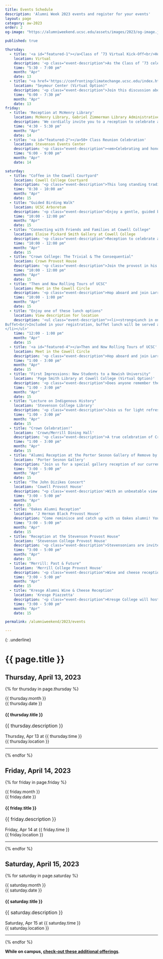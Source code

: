 ```yaml
---
title: Events Schedule
description: 'Alumni Week 2023 events and register for your events'
layout: page
category: aw-2023
order: 2
og-image: "https://alumniweekend.ucsc.edu/assets/images/2023/og-image.jpg"

published: true

thursday: 
  - title: '<a id="featured-1"></a>Class of ’73 Virtual Kick-Off<br/>How We’re Still Changing the World'
    location: Virtual
    description: '<p class="event-description">As the Class of ’73 celebrates its 50th anniversary, classmates will come together to reflect on how they are still changing the world. Hear and share about how the Class of ’73 has been at the forefront of progress over the past 50 years. Come celebrate the transformative impact of fellow classmates and colleagues.</p>'
    time: "5:30 - 7:00 pm"
    month: "Apr"
    date: 13
  - title: "<a href='https://confrontingclimatechange.ucsc.edu/index.html'>Confronting Climate Change Conference</a><br/>Heat! Climate Change and Human Health"
    location: "Seymour Center (Virtual Option)"
    description: '<p class="event-description">Join this discussion about the health effects of climate change. Presenters will discuss the social and economic transformations that will be required in order to address the health impacts of climate change. Together we will think about how climate change might inspire us to work towards a more livable future.</p><p class="event-description">You will hear from <a href="https://confrontingclimatechange.ucsc.edu/program/speakers.html">esteemed panel speakers</a>: Julie Livingston, New York University; Matthew Huber, Purdue University; and Bharat Venkat, UC Los Angeles. The event will be moderated by Andrew Mathews, UC Santa Cruz.</p>'
    time: "6:00 - 7:30 pm"
    month: "Apr"
    date: 13
friday:
  - title: 'Reception at McHenry Library'
    location: McHenry Library, Gabriel Zimmerman Library Administrative Suite, Room 4221
    description: 'We cordially invite you to a reception to celebrate and reminisce with old friends and start your Alumni Reunion Weekend. This is an opportunity to meet University Librarian Elizabeth Cowell, as well as other senior campus leadership, and connect with your former classmates. We will have a wonderful selection of photos from the Pictures and Progress: the Black Panther 1966-2016 exhibit, part of the Campus’ incredible <a href="https://news.ucsc.edu/2016/10/jones-baruch-gift.html">Pirkle Jones and Ruth-Marion Baruch collection</a>, on display. Every guest will receive a complimentary copy of the popular book <a href="https://exhibits.library.ucsc.edu/exhibits/show/seeds/home">Seeds of Something Different: An Oral History of the University of California, Santa Cruz</a>, which weaves together first-person accounts of the campus’s evolution, from the origins of an audacious dream through the sea changes of five decades.'
    time: "4:30 - 5:30 pm"
    month: "Apr"
    date: 14
  - title: '<a id="featured-2"></a>50+ Class Reunion Celebration'
    location: Stevenson Events Center
    description: '<p class="event-description"><em>Celebrating and honoring our Golden Slug alumni from the classes of 1965-1973.</em></p><p class="event-description">This is the weekend’s main event where alumni from graduating classes 1965 to 1973 will gather together to celebrate their milestone reunion. Alumni will be presented with the distinct recognition for their part in the history of UC Santa Cruz.</p><p class="event-description">The evening will bring us together to remember our history, celebrate what we have done, and enjoy who we are today. Chancellor Larive will recognize UCSC’s Golden Slug Alumni for their historical contributions to the university’s foundation, for the path they helped forge for more than 140,000 students, and for their contributions to the university and the world.</p><p class="event-description">Come enjoy each other’s company, hors d’oeuvres, beverages, wine, beer, music, great conversations, photos from your student days on campus, and a moment to remember classmates.</p><p class="event-description">Join this special event as we celebrate you and your part in the first decade of UCSC.</p>'
    time: "6:00 - 9:00 pm"
    month: "Apr"
    date: 14

saturday:
  - title: "Coffee in the Cowell Courtyard"
    location: Cowell College Courtyard
    description: '<p class="event-description">This long standing tradition of enjoying coffee in the Cowell Courtyard to start the day with friends and a spectacular view continues. Join this informal gathering of alumni with coffee and Ferrell’s Donuts.</p>'
    time: "8:30 - 10:00 am"
    month: "Apr"
    date: 15
  - title: "Guided Birding Walk"
    location: UCSC Arboretum
    description: '<p class="event-description">Enjoy a gentle, guided birding walk for alumni and students with Stevenson Provost Matt O’Hara on a gentle, guided birding walk at the UCSC Arboretum. A UCSC Naturalist will lead the walk. Come to connect and reconnect as you enjoy the beauty of our campus.and UCSC Naturalist.</p>'
    time: "10:00 - 12:00 pm"
    month: "Apr"
    date: 15
  - title: "Connecting with Friends and Families at Cowell College"
    location: Eloise Pickard Smith Gallery at Cowell College
    description: '<p class="event-description">Reception to celebrate alumni, students and Cowell affiliated families while honoring the opening of the spring exhibit with Robert Chiarito (Cowell ’70) and Richard Deutch (Cowell ’76).</p>'
    time: "10:00 - 12:00 pm"
    month: "Apr"
    date: 15
  - title: "Crown College: The Trivial & The Consequential"
    location: Crown Provost House
    description: '<p class="event-description">Join the provost in his home for breakfast and an entertaining morning of memories. Crown lecturer and radio host, Tim Fitzmaurice, will lead attendees on an interactive trip down memory lane. He will offer alumni the opportunity to have their memories and thoughts of Crown College recorded for presentation on his local radio show. A continental breakfast will be served. </p>'
    time: "10:00 - 12:00 pm"
    month: "Apr"
    date: 15
  - title: "Then and Now Rolling Tours of UCSC"
    location: Meet in the Cowell Circle 
    description: '<p class="event-description">Hop aboard and join Larry Pageler (Crown, ’77) on a driving tour of campus to learn campus history, explore what is new and reminisce about our time as students. After graduation, Larry worked on campus from 1983-2019 and became the Director of Transportation and Parking Services in 1990. He has been deeply involved in the last three Long Range Development Plans and well versed in campus history.</p>'
    time: "10:00 - 1:00 pm"
    month: "Apr"
    date: 15
  - title: "Enjoy one of these lunch options"
    location: View description for location
    description: '<ul class="event-description"><li><strong>Lunch in one of the dining halls (included with your registration fee):</strong><ul><li>Cowell/Stevenson Dining Hall</li><li>Porter/Kresge Dining Hall</li><li>College 9/John R. Lewis Dining Hall</li></ul></li><li><strong>Food Trucks</strong> at the Athletics and Recreation Center (formerly OPERS) are available. Attendees are responsible for this additional cost. </li><li><strong>Iveta Cafe</strong>, a coffee and sandwich shop is located in Quarry Plaza. Attendees are responsible for this additional cost. </li><li><strong>Crown Priscilla Parkin Luncheon</strong><p>Crown/Merrill Dining Hall 
Buffet<br/>Included in your registration, buffet lunch will be served as we honor this year’s Pricilla Parker Priscilla Parkin Awardees. Through the love and dedication of her parents and friends, The Pricilla Parker Priscilla Parkin Scholarship was established and continues to be offered in memory of Crown Pioneer student, Pricilla Parker Priscilla Parkin, who passed away in her freshman year. <em>This event is hosted by Crown College</em>.</p>
</li></ul>'
    time: "12:00 - 1:00 pm"
    month: "Apr"
    date: 15 
  - title: '<a id="featured-4"></a>Then and Now Rolling Tours of UCSC'
    location: Meet in the Cowell Circle
    description: '<p class="event-description">Hop aboard and join Larry Pageler (Crown, ’77) on a driving tour of campus to learn campus history, explore what is new and reminisce about our time as students. After graduation, Larry worked on campus from 1983-2019 and became the Director of Transportation and Parking Services in 1990. He has been deeply involved in the last three Long Range Development Plans and well versed in campus history.</p>'
    time: "1:00 - 3:00 pm"
    month: "Apr"
    date: 15
  - title: "First Impressions: New Students to a Newish University"
    location: 'Page Smith Library at Cowell College (Virtual Option)'
    description: '<p class="event-description">Does anyone remember the ping pong table and coffee pot in the Cowell Coffee shop? Alumni will discuss their first impressions of UCSC and Santa Cruz. Join us for conversations and reminiscing about our time as students and how UCSC impacted our lives. Reconnect with each other while soaking in a place we once called home. <em>Libations will be provided.</em></p>'
    time: "1:00 - 3:00 pm"
    month: "Apr"
    date: 15
  - title: "Lecture on Indigenous History"
    location: 'Stevenson College Library'
    description: '<p class="event-description">Join us for light refreshments and a lecture with Professor Martin Martinez. He will speak about local Indigenous History. Professor Martinez’s work focuses on Indigenous histories, politics, and stories from 19th Century California emphasizing Indigenous politics of survival and perseverance by centering stories on Indigenous peoples.</p>'
    time: "1:00 - 3:00 pm"
    month: "Apr"
    date: 15
  - title: "Crown Celebration!"
    location: 'Crown/Merrill Dining Hall'
    description: '<p class="event-description">A true celebration of Crown College past and present! Current Crown students will be presenting: a performance of the play RUR, reading of the winning Crown SciFi Writing Contest stories, showing of winning CRWN01 videos, and more. Extensive opportunities for interaction and Q&A.</p>'
    time: "1:00 - 3:00 pm"
    month: "Apr"
    date: 15
  - title: "Alumni Reception at the Porter Sesnon Gallery of Remove by X: UC Santa Cruz Arts Ephemera from the 20th Century"
    location: 'Porter Sesnon Gallery'
    description: "Join us for a special gallery reception of our current exhibition at the Sesnon Galleries, hosted by Keith Muscutt, Assistant Dean of the Arts from 1978-2007. Since the days of the pioneer Slugs, Keith has been collecting paper announcements posted around Porter College, then known as College Five, amassing an archive of thousands of posters and flyers for art happenings come and gone. Come have a drink and reconnect with fellow alumni against the backdrop of a selection of Keith's archive, celebrating the vibrancy of the arts at UC Santa Cruz."
    time: "3:00 - 5:00 pm"
    month: "Apr"
    date: 15
  - title: "The John Dizikes Concert"
    location: 'Cowell Provost House'
    description: "<p class='event-description'>With an unbeatable view of the Monterey Bay, come join us at the Cowell Provost House for music, conversation, and libations. We will be closing out a day full of reaffirming past friendships and forging new ones while indulging in one of John Dizike's passions; music.</p>"
    time: "3:00 - 5:00 pm"
    month: "Apr"
    date: 15
  - title: "Oakes Alumni Reception"
    location: 'J Herman Black Provost House'
    description: "Come reminisce and catch up with us Oakes alumni! You are invited to join Provost Ochoa in enjoying some wine and cheese and taking in the stunning vista from the J Herman Blake Provost House."
    time: "3:00 - 5:00 pm"
    month: "Apr"
    date: 15
  - title: "Reception at the Stevenson Provost House"
    location: 'Stevenson College Provost House'
    description: '<p class="event-description">Stevensonians are invited to come by, check out the Provost House, and say hi to Provost Matt O’Hara. We will honor our alumni celebrating their 50th plus reunion milestone providing an opportunity for alumni to reconnect and reminisce about the impact UCSC had on their lives. Please join us for good conversation and afternoon refreshments.</p>'
    time: "3:00 - 5:00 pm"
    month: "Apr"
    date: 15
  - title: "Merrill: Past & Future"
    location: 'Merrill College Provost House'
    description: '<p class="event-description">Wine and cheese reception. Curating Merrill’s recent history. Unveiling the new Provost. Showcasing recent student work.</p>'
    time: "3:00 - 5:00 pm"
    month: "Apr"
    date: 15
  - title: "Kresge Alumni Wine & Cheese Reception"
    location: 'Kresge Piazzetta'
    description: '<p class="event-description">Kresge College will host a wine and cheese reception for alumni to share their memories and wisdom with the Kresge community as we build a vibrant future for the college!</p>'
    time: "3:00 - 5:00 pm"
    month: "Apr"
    date: 15

permalink: /alumniweekend/2023/events

---
```

{: .underline}
# {{ page.title }}

## **Thursday, April 13, 2023**

{% for thursday in page.thursday %}
<div class="events-card">
  <div class="events-card-content">
    <div class="date">
        <div class="month">{{ thursday.month }}</div>
        <div class="day">{{ thursday.date }}</div>
    </div>
    <div class="inner">
      <div class="card-content">
          <a id="featured-1"></a><h4 class="header">{{ thursday.title }}</h4>
          <p class="event-description">{{ thursday.description }}</p>
          <div class="tags">
              <span class="topics-title">
                  <div class="time">
                      <i class="fa fa-clock-o turquiose-text"></i> Thursday, Apr 13 at {{ thursday.time }}
                  </div>
                  <div class="location">
                      <i class="fa fa-map-marker turquiose-text"></i> {{ thursday.location }}
                  </div>
              </span>
          </div>
      </div>
    </div>   
  </div>
</div>

<hr>
{% endfor %}



## **Friday, April 14, 2023**

{% for friday in page.friday %}
<div class="events-card">
  <div class="events-card-content">
    <div class="date">
        <div class="month">{{ friday.month }}</div>
        <div class="day">{{ friday.date }}</div>
    </div>
    <div class="inner">
      <div class="card-content">
          <a id="featured-1"></a><h4 class="header">{{ friday.title }}</h4>
          <p class="event-description">{{ friday.description }}</p>
          <div class="tags">
              <span class="topics-title">
                  <div class="time">
                      <i class="fa fa-clock-o turquiose-text"></i> Friday, Apr 14 at {{ friday.time }}
                  </div>
                  <div class="location">
                      <i class="fa fa-map-marker turquiose-text"></i> {{ friday.location }}
                  </div>
              </span>
          </div>
      </div>
    </div>   
  </div>
</div>

<hr>
{% endfor %}

<a id="featured-3"></a>

## **Saturday, April 15, 2023**

{% for saturday in page.saturday %}
<div class="events-card">
  <div class="events-card-content">
    <div class="date">
        <div class="month">{{ saturday.month }}</div>
        <div class="day">{{ saturday.date }}</div>
    </div>
    <div class="inner">
      <div class="card-content">
          <a id="featured-1"></a><h4 class="header">{{ saturday.title }}</h4>
          <p class="event-description">{{ saturday.description }}</p>
          <div class="tags">
              <span class="topics-title">
                  <div class="time">
                      <i class="fa fa-clock-o turquiose-text"></i> Saturday, Apr 15 at {{ saturday.time }}
                  </div>
                  <div class="location">
                      <i class="fa fa-map-marker turquiose-text"></i> {{ saturday.location }}
                  </div>
              </span>
          </div>
      </div>
    </div>   
  </div>
</div>

<hr>
{% endfor %}

**While on campus, [check-out these additional offerings](/alumniweekend/2023/other-things)**.

<style>
  .event-description {
    font-size: 16px;
  }
</style>
